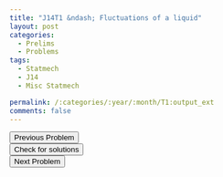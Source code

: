 ```yaml
---
title: "J14T1 &ndash; Fluctuations of a liquid"
layout: post
categories:
  - Prelims
  - Problems
tags:
  - Statmech
  - J14
  - Misc Statmech

permalink: /:categories/:year/:month/T1:output_ext
comments: false
---
```

<object data="2014J1T.pdf" type="application/pdf" width="100%" height="500"></object>

<div class='navbar'>
	<div float='left'><button onclick="window.location='Q3.html'" >Previous Problem</button></div>
	<div float='center'><button onclick="window.location='https://princetonprelim.com/prelim/31/'">Check for solutions</button></div>
	<div float='right'><button onclick="window.location='T2.html'" > Next Problem</button></div>
</div>
